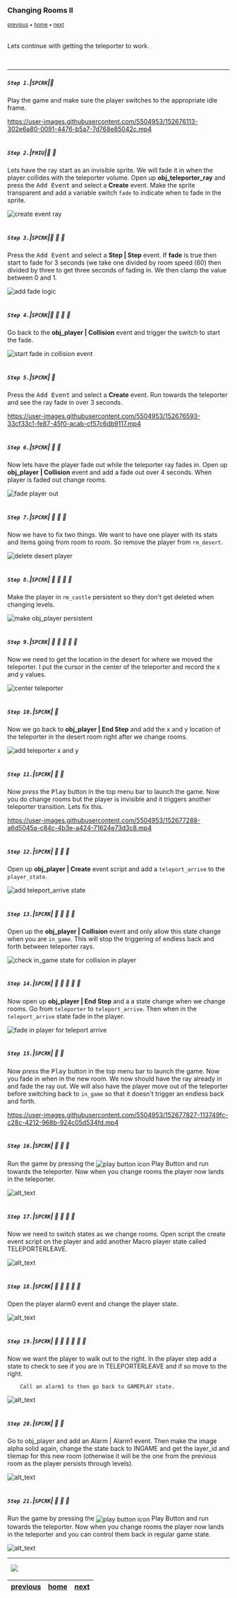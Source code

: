 <img src="https://via.placeholder.com/1000x4/45D7CA/45D7CA" alt="drawing" height="4px"/>

### Changing Rooms II

<sub>[previous](../) • [home](../README.md#user-content-gms2-ue4-space-rocks) • [next](../)</sub>

<img src="https://via.placeholder.com/1000x4/45D7CA/45D7CA" alt="drawing" height="4px"/>

Lets continue with getting the teleporter to work.

<br>

---


##### `Step 1.`\|`SPCRK`|:small_blue_diamond:

Play the game and make sure the player switches to the appropriate idle frame.

https://user-images.githubusercontent.com/5504953/152676113-302e6a80-0091-4476-b5a7-7d768e85042c.mp4

<img src="https://via.placeholder.com/500x2/45D7CA/45D7CA" alt="drawing" height="2px" alt = ""/>

##### `Step 2.`\|`FHIU`|:small_blue_diamond: :small_blue_diamond: 

Lets have the ray start as an invisible sprite.  We will fade it in when the player collides with the teleporter volume. Open up **obj_teleporter_ray** and press the <kbd>Add Event</kbd> and select a **Create** event. Make the sprite transparent and add a variable switch `fade` to indicate when to fade in the sprite.

![create event ray](images/rayCreateEvent.png)

<img src="https://via.placeholder.com/500x2/45D7CA/45D7CA" alt="drawing" height="2px" alt = ""/>

##### `Step 3.`\|`SPCRK`|:small_blue_diamond: :small_blue_diamond: :small_blue_diamond:

Press the <kbd>Add Event</kbd> and select a **Step | Step** event. If **fade** is true then start to fade for 3 seconds (we take one divided by room speed (60) then divided by three to get three seconds of fading in.  We then clamp the value between 0 and 1.

![add fade logic](images/addFadeLogic.png)

<img src="https://via.placeholder.com/500x2/45D7CA/45D7CA" alt="drawing" height="2px" alt = ""/>

##### `Step 4.`\|`SPCRK`|:small_blue_diamond: :small_blue_diamond: :small_blue_diamond: :small_blue_diamond:

Go back to the **obj_player | Collision** event and trigger the switch to start the fade.

![start fade in collision event](images/triggerFade.png)

<img src="https://via.placeholder.com/500x2/45D7CA/45D7CA" alt="drawing" height="2px" alt = ""/>

##### `Step 5.`\|`SPCRK`| :small_orange_diamond:

Press the <kbd>Add Event</kbd> and select a **Create** event. Run towards the teleporter and see the ray fade in over 3 seconds.
	
https://user-images.githubusercontent.com/5504953/152676593-33cf33c1-fe87-45f0-acab-cf57c6db9117.mp4

<img src="https://via.placeholder.com/500x2/45D7CA/45D7CA" alt="drawing" height="2px" alt = ""/>

##### `Step 6.`\|`SPCRK`| :small_orange_diamond: :small_blue_diamond:

Now lets have the player fade out while the teleporter ray fades in.  Open up **obj_player | Collision** event and add a fade out over 4 seconds. When player is faded out change rooms.

![fade player out](images/fadePlayerOut.png)


<img src="https://via.placeholder.com/500x2/45D7CA/45D7CA" alt="drawing" height="2px" alt = ""/>

##### `Step 7.`\|`SPCRK`| :small_orange_diamond: :small_blue_diamond: :small_blue_diamond:

Now we have to fix two things.  We want to have one player with its stats and items going from room to room.  So remove the player from `rm_desert`.

![delete desert player](images/deleteDesertPlayer.png)

<img src="https://via.placeholder.com/500x2/45D7CA/45D7CA" alt="drawing" height="2px" alt = ""/>

##### `Step 8.`\|`SPCRK`| :small_orange_diamond: :small_blue_diamond: :small_blue_diamond: :small_blue_diamond:

Make the player in `rm_castle` persistent so they don't get deleted when changing levels.

![make obj_player persistent](images/objPlayerPersistent.png)

<img src="https://via.placeholder.com/500x2/45D7CA/45D7CA" alt="drawing" height="2px" alt = ""/>

##### `Step 9.`\|`SPCRK`| :small_orange_diamond: :small_blue_diamond: :small_blue_diamond: :small_blue_diamond: :small_blue_diamond:

Now we need to get the location in the desert for where we moved the teleporter.  I put the cursor in the center of the teleporter and record the x and y values.

![center teleporter](images/getDesertTelLoc.png)

<img src="https://via.placeholder.com/500x2/45D7CA/45D7CA" alt="drawing" height="2px" alt = ""/>

##### `Step 10.`\|`SPCRK`| :large_blue_diamond:

Now we go back to **obj_player | End Step** and add the x and y location of the teleporter in the desert room right after we change rooms.

![add teleporter x and y](images/goToTeleporter.png)

<img src="https://via.placeholder.com/500x2/45D7CA/45D7CA" alt="drawing" height="2px" alt = ""/>

##### `Step 11.`\|`SPCRK`| :large_blue_diamond: :small_blue_diamond: 

Now *press* the <kbd>Play</kbd> button in the top menu bar to launch the game. Now you do change rooms but the player is invisible and it triggers another teleporter transition.  Lets fix this.

https://user-images.githubusercontent.com/5504953/152677288-a6d5045a-c84c-4b3e-a424-71624e73d3c8.mp4

<img src="https://via.placeholder.com/500x2/45D7CA/45D7CA" alt="drawing" height="2px" alt = ""/>


##### `Step 12.`\|`SPCRK`| :large_blue_diamond: :small_blue_diamond: :small_blue_diamond: 

Open up **obj_player | Create** event script and add a `teleport_arrive` to the `player_state`.

![add teleport_arrive state](images/arriveState.png)

<img src="https://via.placeholder.com/500x2/45D7CA/45D7CA" alt="drawing" height="2px" alt = ""/>

##### `Step 13.`\|`SPCRK`| :large_blue_diamond: :small_blue_diamond: :small_blue_diamond:  :small_blue_diamond: 

Open up the **obj_player | Collision** event and only allow this state change when you are `in_game`.  This will stop the triggering of endless back and forth between teleporter rays.

![check in_game state for collision in player](images/changeStateOnlyInGame.png)

<img src="https://via.placeholder.com/500x2/45D7CA/45D7CA" alt="drawing" height="2px" alt = ""/>

##### `Step 14.`\|`SPCRK`| :large_blue_diamond: :small_blue_diamond: :small_blue_diamond: :small_blue_diamond:  :small_blue_diamond: 

Now open up **obj_player | End Step** and a a state change when we change rooms.  Go from `teleporter` to `teleport_arrive`.  Then when in the `teleport_arrive` state fade in the player.

![fade in player for teleport arrive](images/teleportArrive.png)

<img src="https://via.placeholder.com/500x2/45D7CA/45D7CA" alt="drawing" height="2px" alt = ""/>

##### `Step 15.`\|`SPCRK`| :large_blue_diamond: :small_orange_diamond: 

Now *press* the <kbd>Play</kbd> button in the top menu bar to launch the game. Now you fade in when in the new room.  We now should have the ray already in and fade the ray out.  We will also have the player move out of the teleporter before switching back to `in_game` so that it doesn't trigger an endless back and forth.

https://user-images.githubusercontent.com/5504953/152677827-113749fc-c28c-4212-968b-924c05d534fd.mp4

<img src="https://via.placeholder.com/500x2/45D7CA/45D7CA" alt="drawing" height="2px" alt = ""/>

##### `Step 16.`\|`SPCRK`| :large_blue_diamond: :small_orange_diamond:   :small_blue_diamond: 

Run the game by pressing the <img style="vertical-align:middle" src="http://marcaubanel.com/gamemaker/GMS2-Images/Shared/Icon_RunProject.png" alt="play button icon"> Play Button and run towards the teleporter. Now when you change rooms the player now lands in the teleporter.


![alt_text](images/.png)

<img src="https://via.placeholder.com/500x2/45D7CA/45D7CA" alt="drawing" height="2px" alt = ""/>

##### `Step 17.`\|`SPCRK`| :large_blue_diamond: :small_orange_diamond: :small_blue_diamond: :small_blue_diamond:

Now we need to switch states as we change rooms. Open script the create event script on the player and add another Macro player state called TELEPORTERLEAVE.

![alt_text](images/.png)

<img src="https://via.placeholder.com/500x2/45D7CA/45D7CA" alt="drawing" height="2px" alt = ""/>

##### `Step 18.`\|`SPCRK`| :large_blue_diamond: :small_orange_diamond: :small_blue_diamond: :small_blue_diamond: :small_blue_diamond:

Open the player alarm0 event and change the player state.

![alt_text](images/.png)

<img src="https://via.placeholder.com/500x2/45D7CA/45D7CA" alt="drawing" height="2px" alt = ""/>

##### `Step 19.`\|`SPCRK`| :large_blue_diamond: :small_orange_diamond: :small_blue_diamond: :small_blue_diamond: :small_blue_diamond: :small_blue_diamond:

Now we want the player to walk out to the right.  In the player step add a state to check to see if you are in TELEPORTERLEAVE and if so move to the right.

		Call an alarm1 to then go back to GAMEPLAY state.

![alt_text](images/.png)

<img src="https://via.placeholder.com/500x2/45D7CA/45D7CA" alt="drawing" height="2px" alt = ""/>

##### `Step 20.`\|`SPCRK`| :large_blue_diamond: :large_blue_diamond:

Go to obj_player and add an Alarm | Alarm1 event. Then make the image alpha solid again, change the state back to INGAME and get the layer_id and tilemap for this new room (otherwise it will be the one from the previous room as the player persists through levels).

![alt_text](images/.png)

<img src="https://via.placeholder.com/500x2/45D7CA/45D7CA" alt="drawing" height="2px" alt = ""/>

##### `Step 21.`\|`SPCRK`| :large_blue_diamond: :large_blue_diamond: :small_blue_diamond:

Run the game by pressing the <img style="vertical-align:middle" src="http://marcaubanel.com/gamemaker/GMS2-Images/Shared/Icon_RunProject.png" alt="play button icon"> Play Button and run towards the teleporter. Now when you change rooms the player now lands in the teleporter and you can control them back in regular game state.

![alt_text](images/.png)

___


<img src="https://via.placeholder.com/1000x4/dba81a/dba81a" alt="drawing" height="4px" alt = ""/>

<img src="https://via.placeholder.com/1000x100/45D7CA/000000/?text=Next Up - ADD NEXT PAGE">

<img src="https://via.placeholder.com/1000x4/dba81a/dba81a" alt="drawing" height="4px" alt = ""/>

| [previous](../)| [home](../README.md#user-content-gms2-ue4-space-rocks) | [next](../)|
|---|---|---|
